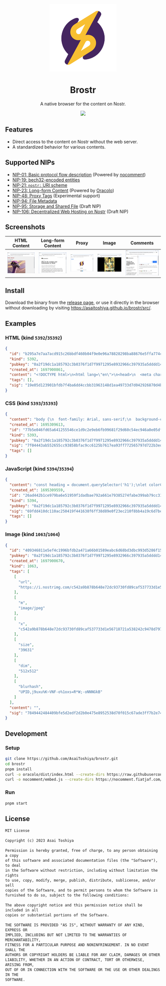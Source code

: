<p align="center">
  <img src="brostr.png" width="218">
</p>

<h1 align="center">Brostr</h1>

<p align="center">A native browser for the content on Nostr.</p>

<p align="center">
  <img src="https://img.shields.io/badge/version-0.3.0-blue">
</p>

## Features

- Direct access to the content on Nostr without the web server.
- A standardized behavior for various contents.

## Supported NIPs

- [NIP-01: Basic protocol flow description][NIP-01] (Powered by [nocomment][nocomment])
- [NIP-19: bech32-encoded entities][NIP-19]
- [NIP-21: `nostr:` URI scheme][NIP-21]
- [NIP-23: Long-form Content][NIP-23] (Powered by [Oracolo][Oracolo])
- [NIP-48: Proxy Tags][NIP-48] (Experimental support)
- [NIP-94: File Metadata][NIP-94]
- [NIP-95: Storage and Shared File][NIP-95] (Draft NIP)
- [NIP-106: Decentralized Web Hosting on Nostr][NIP-106] (Draft NIP)

[NIP-01]: https://github.com/nostr-protocol/nips/blob/master/01.md
[NIP-19]: https://github.com/nostr-protocol/nips/blob/master/19.md
[NIP-21]: https://github.com/nostr-protocol/nips/blob/master/21.md
[NIP-23]: https://github.com/nostr-protocol/nips/blob/master/23.md
[NIP-48]: https://github.com/nostr-protocol/nips/blob/master/48.md
[NIP-94]: https://github.com/nostr-protocol/nips/blob/master/94.md
[NIP-95]: https://github.com/frbitten/nostr-nips/blob/NIP-95/95.md
[NIP-106]: https://github.com/studiokaiji/nips/blob/master/106.md
[nocomment]: https://github.com/fiatjaf/nocomment
[Oracolo]: https://github.com/dtonon/oracolo

## Screenshots

| HTML Content                      | Long-form Content                      | Proxy                      | Image                      | Comments                      |
| --------------------------------- | -------------------------------------- | -------------------------- | -------------------------- | ----------------------------- |
| ![](screenshots/html-content.png) | ![](screenshots/long-form-content.png) | ![](screenshots/proxy.png) | ![](screenshots/image.png) | ![](screenshots/comments.png) |

## Install

Download the binary from the [release page](https://github.com/AsaiToshiya/brostr/releases/latest), or use it directly in the browser without downloading by visiting https://asaitoshiya.github.io/brostr/src/.

## Examples

### HTML (kind `5392`/`35392`)

```json
{
  "id": "b295a7e7aa7acd915c26bbdf460b04f9e0e96a78828298ba88676e5ffa774c62",
  "kind": 5392,
  "pubkey": "0a2f19dc1a185792c3b0376f1d7f9971295e8932966c397935a5dddd1451a25a",
  "created_at": 1697900861,
  "content": "<!DOCTYPE html>\n<html lang=\"en\">\n<head>\n  <meta charset=\"UTF-8\">\n  <title>Sample Page 1</title>\n  <link rel=\"stylesheet\" href=\"nostr:nevent1qqs80d0qgm7ktfjpy425dnsanshfadhmn95p72wkp32we9r2pcza7usjfwz6x\">\n</head>\n<body>\n  <h1>Hello, Nostr!</h1>\n  <p>This is Sample Page 1.</p>\n  <img src=\"nostr:nevent1qqsypy6xsy09aaxpn94lmv4ywxnxkq2cn64ud45t60duny749ph3tgqzyq9z7xwurgv90ykrkqmk78tln9cjjh5fx2txcwtexkjamhg52x395qcyqqqqgfc22qmwm\"><br />\n  <a href=\"nostr:nevent1qqsvh5utpng3nsfrvmx6ghe2t84eq7prf3ttwu024an6xc8ar0sa4lgjnaz5a\">Go to Page 2</a>\n  <script src=\"nostr:nevent1qqszdt2y9vwwj7d6deget8ca4kaw0y4xv8ne8pf8f7478xdt08xrzjq5w2d70\"></script>\n</body>\n</html>\n",
  "tags": [],
  "sig": "19e05d123901bfdb7f4ba6dd4ccbb31963148d1ea49733d7d042926870d4bf6d72fc34be7be7843decf9e56acd891375dac27496376f5fe2c7f8d61b83b1132b"
}
```

### CSS (kind `5393`/`35393`)

```json
{
  "content": "body {\n  font-family: Arial, sans-serif;\n  background-color: #f0f0f0;\n}\n\nh1 {\n  color: green;\n}\n",
  "created_at": 1695309613,
  "id": "77b5e046fd65a641255546ce1d9c2e9eb6fb99681f29d60c54ec946a0e05df72",
  "kind": 5393,
  "pubkey": "0a2f19dc1a185792c3b0376f1d7f9971295e8932966c397935a5dddd1451a25a",
  "sig": "7f04443ab552655cc93858bfac9cc6125b7617ea93ff772565797d722b3ed123c5e02e04fe1c40b04830c74ad6739c435c0e0c965e803d67d50c890fa3a8bc13",
  "tags": []
}
```

### JavaScript (kind `5394`/`35394`)

```json
{
  "content": "const heading = document.querySelector('h1');\nlet colorChangeInterval;\n\nfunction changeColor() {\n  const randomColor = getRandomColor();\n  heading.style.color = randomColor;\n}\n\nfunction getRandomColor() {\n  const letters = '0123456789ABCDEF';\n  let color = '#';\n  for (let i = 0; i < 6; i++) {\n    color += letters[Math.floor(Math.random() * 16)];\n  }\n  return color;\n}\n\nwindow.onload = () => {\n  colorChangeInterval = setInterval(changeColor, 1000);\n};\n\nsetTimeout(() => {\n  clearInterval(colorChangeInterval);\n}, 10000);\n",
  "created_at": 1695309559,
  "id": "26ad442b1ce979ba6e51959f1dadbae792a661e79385274fabe399ab79cc3148",
  "kind": 5394,
  "pubkey": "0a2f19dc1a185792c3b0376f1d7f9971295e8932966c397935a5dddd1451a25a",
  "sig": "69fdd410dc110ac250419f441638f6ff38d89e0f23ec210f8bb4a19c6d7be175a1f50aa82923e0238995b365cb4e4c2ae4233533d3e2a6d8dee027ffdbe164e6",
  "tags": []
}
```

### Image (kind `1063`/`1064`)

```json
{
  "id": "409346811e5ef4c1996bfdb2a471a66b01589eabc6d68bd3dbc993d5286f15a0",
  "pubkey": "0a2f19dc1a185792c3b0376f1d7f9971295e8932966c397935a5dddd1451a25a",
  "created_at": 1697900670,
  "kind": 1063,
  "tags": [
    [
      "url",
      "https://i.nostrimg.com/c542a9b878b648e72dc93730fd89caf537733d1e56718721a538242c9478d797/file.jpg"
    ],
    [
      "m",
      "image/jpeg"
    ],
    [
      "x",
      "c542a9b878b648e72dc93730fd89caf537733d1e56718721a538242c9478d797"
    ],
    [
      "size",
      "39631"
    ],
    [
      "dim",
      "512x512"
    ],
    [
      "blurhash",
      "UPID,j9uxu%K~VNF-o%1oxs=R*W;-oNNNGkB"
    ]
  ],
  "content": "",
  "sig": "7849442484409bfe5d2edf2d2b0e475e8952538d70f015c67ade3ff7b2e7436fc90514483e772194b92ebc3e72428e5e757740fae4e7b82b2e9fe08dfbd1a142"
}
```

## Development

### Setup

```bash
git clone https://github.com/AsaiToshiya/brostr.git
cd brostr
pnpm install
curl -o oracolo/dist/index.html --create-dirs https://raw.githubusercontent.com/dtonon/oracolo/164bdace1f41da1c8810078003e3258e43b8f9cd/dist/index.html
curl -o nocomment/embed.js --create-dirs https://nocomment.fiatjaf.com/embed.js
```

### Run

```bash
pnpm start
```

## License

    MIT License

    Copyright (c) 2023 Asai Toshiya

    Permission is hereby granted, free of charge, to any person obtaining a copy
    of this software and associated documentation files (the "Software"), to deal
    in the Software without restriction, including without limitation the rights
    to use, copy, modify, merge, publish, distribute, sublicense, and/or sell
    copies of the Software, and to permit persons to whom the Software is
    furnished to do so, subject to the following conditions:

    The above copyright notice and this permission notice shall be included in all
    copies or substantial portions of the Software.

    THE SOFTWARE IS PROVIDED "AS IS", WITHOUT WARRANTY OF ANY KIND, EXPRESS OR
    IMPLIED, INCLUDING BUT NOT LIMITED TO THE WARRANTIES OF MERCHANTABILITY,
    FITNESS FOR A PARTICULAR PURPOSE AND NONINFRINGEMENT. IN NO EVENT SHALL THE
    AUTHORS OR COPYRIGHT HOLDERS BE LIABLE FOR ANY CLAIM, DAMAGES OR OTHER
    LIABILITY, WHETHER IN AN ACTION OF CONTRACT, TORT OR OTHERWISE, ARISING FROM,
    OUT OF OR IN CONNECTION WITH THE SOFTWARE OR THE USE OR OTHER DEALINGS IN THE
    SOFTWARE.
